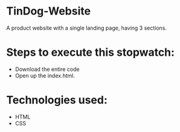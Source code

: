 # TinDog-Website
A product website with a single landing page, having 3 sections.<br />
# Steps to execute this stopwatch:

   * Download the entire code
   * Open up the index.html.

# Technologies used:

   * HTML
   * CSS 
